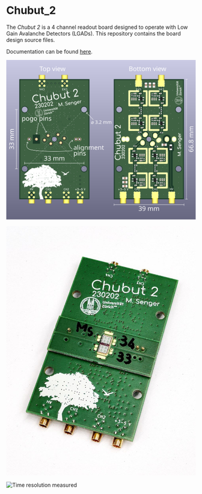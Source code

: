 # Chubut_2

The *Chubut 2* is a 4 channel readout board designed to operate with Low Gain Avalanche Detectors (LGADs). This repository contains the board design source files.

Documentation can be found [here](https://sengerm.github.io/Chubut_2/doc/testing/index.html).

![Chubut 2 board layout](doc/testing/media/chubut_2_layout/1.svg)

![Chubut 2 picture](doc/testing/media/chubut_2_photos/4.jpg)

![Time resolution measured](https://msenger.web.cern.ch/wp-content/uploads/2022/11/Screenshot_2022-11-20_11-02-24.png)
